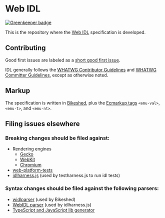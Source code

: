 # Web IDL

[![Greenkeeper badge](https://badges.greenkeeper.io/Melon-Tropics/webidl.svg)](https://greenkeeper.io/)

This is the repository where the [Web IDL](http://heycam.github.io/webidl/) specification is developed.

## Contributing

Good first issues are labeled as a [short good first issue](https://github.com/heycam/webidl/issues?q=is%3Aopen+label%3A%22%E2%8C%9B+duration%3Ashort%22+label%3A%22good+first+issue%22).

IDL generally follows the [WHATWG Contributor Guidelines](https://github.com/whatwg/meta/blob/master/CONTRIBUTING.md) and [WHATWG Committer Guidelines](https://github.com/whatwg/meta/blob/master/COMMITTING.md), except as otherwise noted.

## Markup

The specification is written in [Bikeshed](https://github.com/tabatkins/bikeshed), plus the [Ecmarkup tags](https://bterlson.github.io/ecmarkup/) `<emu-val>`, `<emu-t>`, and `<emu-nt>`.

## Filing issues elsewhere

### Breaking changes should be filed against:

*   Rendering engines
    *   [Gecko](https://bugzilla.mozilla.org/enter_bug.cgi?product=Core&component=DOM&cc=bzbarsky@mit.edu)
    *   [WebKit](https://bugs.webkit.org/enter_bug.cgi?product=WebKit&component=Bindings&short_desc=[WebIDL]%20)
    *   [Chromium](https://bugs.chromium.org/p/chromium/issues/entry?template=Defect%20report%20from%20developer&components=Blink%3EBindings&summary=[WebIDL]%20&comment&labels=Via-WebIDLRepo)
*   [web-platform-tests](https://github.com/web-platform-tests/wpt/issues/new?title=%5BWebIDL%5D%20)
*   [idlharness.js](https://github.com/web-platform-tests/wpt/issues/new?title=%5Bidlharness%5D%20) (used by testharness.js to run idl tests)

### Syntax changes should be filed against the following parsers:

*   [widlparser](https://github.com/plinss/widlparser/issues/new) (used by Bikeshed)
*   [WebIDL parser](https://github.com/w3c/webidl2.js/issues/new) (used by idlharness.js)
*   [TypeScript and JavaScript lib generator](https://github.com/Microsoft/TSJS-lib-generator/)
